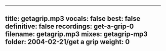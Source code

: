 
---
title: getagrip.mp3
vocals: false
best: false
definitive: false
recordings: get-a-grip-0
filename: getagrip.mp3
mixes: getagrip-mp3
folder: 2004-02-21/get a grip
weight: 0
---
